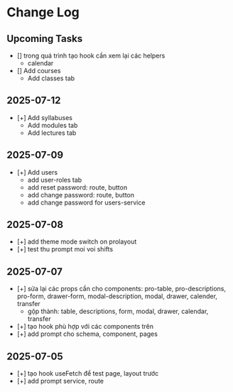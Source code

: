 # Change Log

## Upcoming Tasks

- [] trong quá trình tạo hook cần xem lại các helpers
  - calendar
- [] Add courses
  - Add classes tab

## 2025-07-12

- [+] Add syllabuses
  - Add modules tab
  - Add lectures tab

## 2025-07-09

- [+] Add users
  - add user-roles tab
  - add reset password: route, button
  - add change password: route, button
  - add change password for users-service

## 2025-07-08

- [+] add theme mode switch on prolayout
- [+] test thu prompt moi voi shifts

## 2025-07-07

- [+] sửa lại các props cần cho components: pro-table, pro-descriptions, pro-form, drawer-form, modal-description, modal, drawer, calender, transfer
  - gộp thành: table, descriptions, form, modal, drawer, calendar, transfer
- [+] tạo hook phù hợp với các components trên
- [+] add prompt cho schema, component, pages

## 2025-07-05

- [+] tạo hook useFetch để test page, layout trước
- [+] add prompt service, route
